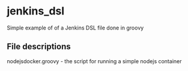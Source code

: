 # jenkins_dsl
Simple example of of a Jenkins DSL file done in groovy

## File descriptions
nodejsdocker.groovy - the script for running a simple nodejs container
